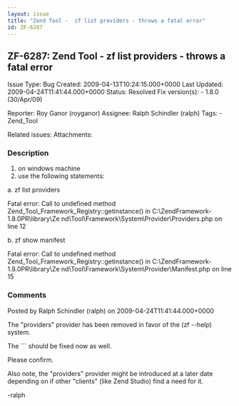 ```yaml
---
layout: issue
title: "Zend Tool -  zf list providers - throws a fatal error"
id: ZF-6287
---
```


ZF-6287: Zend Tool - zf list providers - throws a fatal error
-------------------------------------------------------------

 Issue Type: Bug Created: 2009-04-13T10:24:15.000+0000 Last Updated: 2009-04-24T11:41:44.000+0000 Status: Resolved Fix version(s): - 1.8.0 (30/Apr/09)
 
 Reporter:  Roy Ganor (royganor)  Assignee:  Ralph Schindler (ralph)  Tags: - Zend\_Tool
 
 Related issues: 
 Attachments: 
### Description

1. on windows machine
2. use the following statements:

a. zf list providers

Fatal error: Call to undefined method Zend\_Tool\_Framework\_Registry::getinstance() in C:\\ZendFramework-1.8.0PR\\library\\Ze nd\\Tool\\Framework\\System\\Provider\\Providers.php on line 12

b. zf show manifest

Fatal error: Call to undefined method Zend\_Tool\_Framework\_Registry::getinstance() in C:\\ZendFramework-1.8.0PR\\library\\Ze nd\\Tool\\Framework\\System\\Provider\\Manifest.php on line 15

 

 

### Comments

Posted by Ralph Schindler (ralph) on 2009-04-24T11:41:44.000+0000

The "providers" provider has been removed in favor of the (zf --help) system.

The ``` should be fixed now as well.

Please confirm.

Also note, the "providers" provider might be introduced at a later date depending on if other "clients" (like Zend Studio) find a need for it.

-ralph

 

 